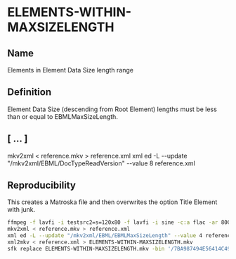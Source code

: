 # ELEMENTS-WITHIN-MAXSIZELENGTH

## Name

Elements in Element Data Size length range

## Definition

Element Data Size (descending from Root Element) lengths must be less than or equal to EBMLMaxSizeLength.

## [ ... ]

mkv2xml < reference.mkv > reference.xml
xml ed -L --update "/mkv2xml/EBML/DocTypeReadVersion" --value 8 reference.xml

## Reproducibility

This creates a Matroska file and then overwrites the option Title Element with junk.
```sh
ffmpeg -f lavfi -i testsrc2=s=120x80 -f lavfi -i sine -c:a flac -ar 8000 -vframes 2 -c:v ffv1 -level 3 -c:a flac -g 1 -write_crc32 0 -metadata TITLE=INVALID -y reference.mkv
mkv2xml < reference.mkv > reference.xml
xml ed -L --update "/mkv2xml/EBML/EBMLMaxSizeLength" --value 4 reference.xml
xml2mkv < reference.xml > ELEMENTS-WITHIN-MAXSIZELENGTH.mkv
sfk replace ELEMENTS-WITHIN-MAXSIZELENGTH.mkv -bin '/7BA987494E56414C4944/7BA908000000033A2D50/' -yes
```
